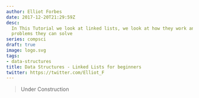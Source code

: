 ```yaml
---
author: Elliot Forbes
date: 2017-12-20T21:29:59Z
desc:
  In This Tutorial we look at linked lists, we look at how they work and what
  problems they can solve
series: compsci
draft: true
image: logo.svg
tags:
- data-structures
title: Data Structures - Linked Lists for beginners
twitter: https://twitter.com/Elliot_F
---
```


> Under Construction
